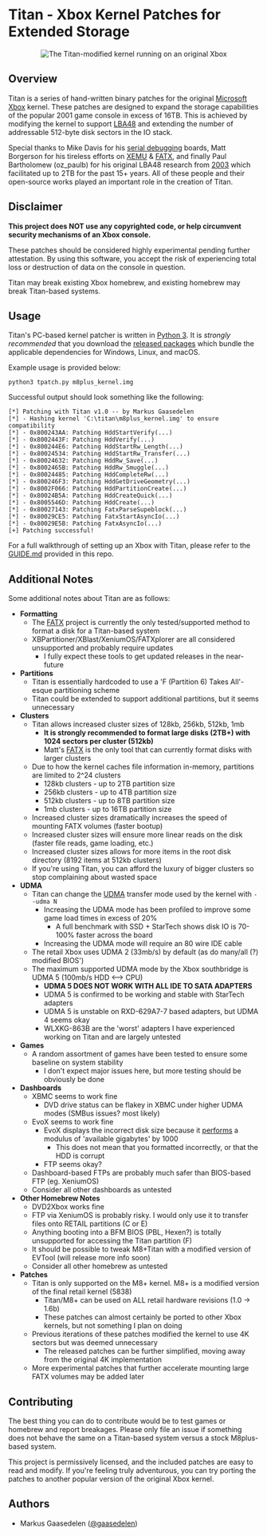 # Titan - Xbox Kernel Patches for Extended Storage

<p align="center"><img alt="The Titan-modified kernel running on an original Xbox" src="screenshots/titan_title.jpg"/></p>

## Overview

Titan is a series of hand-written binary patches for the original [Microsoft Xbox](https://en.wikipedia.org/wiki/Xbox_(console)) kernel. These patches are designed to expand the  storage capabilities of the popular 2001 game console in excess of 16TB. This is achieved by modifying the kernel to support [LBA48](https://en.wikipedia.org/wiki/Logical_block_addressing#LBA48) and extending the number of addressable 512-byte disk sectors in the IO stack.

Special thanks to Mike Davis for his [serial debugging](https://github.com/XboxDev/serial-usb-adapter) boards, Matt Borgerson for his tireless efforts on [XEMU](https://github.com/mborgerson/xemu) & [FATX](https://github.com/mborgerson/fatx), and finally Paul Bartholomew (oz_paulb) for his original LBA48 research from [2003](http://hackspot.net/XboxBlog/?page_id=2) which facilitated up to 2TB for the past 15+ years. All of these people and their open-source works played an important role in the creation of Titan.

## Disclaimer

**This project does NOT use any copyrighted code, or help circumvent security mechanisms of an Xbox console.**

These patches should be considered highly experimental pending further attestation. By using this software, you accept the risk of experiencing total loss or destruction of data on the console in question.

Titan may break existing Xbox homebrew, and existing homebrew may break Titan-based systems.

## Usage

Titan's PC-based kernel patcher is written in [Python 3](https://www.python.org/). It is *strongly recommended* that you download the [released packages](https://github.com/gaasedelen/titan/releases) which bundle the applicable dependencies for Windows, Linux, and macOS. 

Example usage is provided below:

```
python3 tpatch.py m8plus_kernel.img
```

Successful output should look something like the following:

```
[*] Patching with Titan v1.0 -- by Markus Gaasedelen
[*] - Hashing kernel 'C:\titan\m8plus_kernel.img' to ensure compatibility
[*] - 0x800243AA: Patching HddStartVerify(...)
[*] - 0x8002443F: Patching HddVerify(...)
[*] - 0x800244E6: Patching HddStartRw_Length(...)
[*] - 0x80024534: Patching HddStartRw_Transfer(...)
[*] - 0x80024632: Patching HddRw_Save(...)
[*] - 0x8002465B: Patching HddRw_Smuggle(...)
[*] - 0x80024485: Patching HddCompleteRw(...)
[*] - 0x800246F3: Patching HddGetDriveGeometry(...)
[*] - 0x8002F066: Patching HddPartitionCreate(...)
[*] - 0x80024B5A: Patching HddCreateQuick(...)
[*] - 0x8005546D: Patching HddCreate(...)
[*] - 0x80027143: Patching FatxParseSupeblock(...)
[*] - 0x80029CE5: Patching FatxStartAsyncIo(...)
[*] - 0x80029E5B: Patching FatxAsyncIo(...)
[+] Patching successful!
```

For a full walkthrough of setting up an Xbox with Titan, please refer to the [GUIDE.md](GUIDE.md) provided in this repo.

## Additional Notes

Some additional notes about Titan are as follows:

 * **Formatting**
    * The [FATX](https://github.com/mborgerson/fatx) project is currently the only tested/supported method to format a disk for a Titan-based system
    * XBPartitioner/XBlast/XeniumOS/FATXplorer are all considered unsupported and probably require updates
      * I fully expect these tools to get updated releases in the near-future
 * **Partitions**
    * Titan is essentially hardcoded to use a 'F (Partition 6) Takes All'-esque partitioning scheme
    * Titan could be extended to support additional partitions, but it seems unnecessary
 * **Clusters**
    * Titan allows increased cluster sizes of 128kb, 256kb, 512kb, 1mb
      * **It is strongly recommended to format large disks (2TB+) with 1024 sectors per cluster (512kb)**
      * Matt's [FATX](https://github.com/mborgerson/fatx) is the only tool that can currently format disks with larger clusters
    * Due to how the kernel caches file information in-memory, partitions are limited to 2^24 clusters
      * 128kb clusters - up to 2TB partition size
      * 256kb clusters - up to 4TB partition size
      * 512kb clusters - up to 8TB partition size
      * 1mb clusters - up to 16TB partition size
    * Increased cluster sizes dramatically increases the speed of mounting FATX volumes (faster bootup)
    * Increased cluster sizes will ensure more linear reads on the disk (faster file reads, game loading, etc.)
    * Increased cluster sizes allows for more items in the root disk directory (8192 items at 512kb clusters)
    * If you're using Titan, you can afford the luxury of bigger clusters so stop complaining about wasted space
 * **UDMA**
    * Titan can change the [UDMA](https://en.wikipedia.org/wiki/UDMA) transfer mode used by the kernel with `--udma N`
       * Increasing the UDMA mode has been profiled to improve some game load times in excess of 20%
         * A full benchmark with SSD + StarTech shows disk IO is 70-100% faster across the board
       * Increasing the UDMA mode will require an 80 wire IDE cable
    * The retail Xbox uses UDMA 2 (33mb/s) by default (as do many/all (?) modified BIOS')
    * The maximum supported UDMA mode by the Xbox southbridge is UDMA 5 (100mb/s HDD <--> CPU)
      * **UDMA 5 DOES NOT WORK WITH ALL IDE TO SATA ADAPTERS**
      * UDMA 5 is confirmed to be working and stable with StarTech adapters
      * UDMA 5 is unstable on RXD-629A7-7 based adapters, but UDMA 4 seems okay
      * WLXKG-863B are the 'worst' adapters I have experienced working on Titan and are largely untested
 * **Games**
    * A random assortment of games have been tested to ensure some baseline on system stability
      * I don't expect major issues here, but more testing should be obviously be done 
 * **Dashboards**
    * XBMC seems to work fine
      * DVD drive status can be flakey in XBMC under higher UDMA modes (SMBus issues? most likely)
    * EvoX seems to work fine
      * EvoX displays the incorrect disk size because it [performs](https://github.com/gaasedelen/titan/blob/main/screenshots/evox_bug.png) a modulus of 'available gigabytes' by 1000
        * This does not mean that you formatted incorrectly, or that the HDD is corrupt
      * FTP seems okay?
    * Dashboard-based FTPs are probably much safer than BIOS-based FTP (eg. XeniumOS)
    * Consider all other dashboards as untested
  * **Other Homebrew Notes**
    * DVD2Xbox works fine
    * FTP via XeniumOS is probably risky. I would only use it to transfer files onto RETAIL partitions (C or E)
    * Anything booting into a BFM BIOS (PBL, Hexen?) is totally unsupported for accessing the Titan partition (F)
    * It should be possible to tweak M8+Titan with a modified version of EVTool (will release more info soon)
    * Consider all other homebrew as untested
  * **Patches** 
    * Titan is only supported on the M8+ kernel. M8+ is a modified version of the final retail kernel (5838)
      * Titan/M8+ can be used on ALL retail hardware revisions (1.0 -> 1.6b)
      * These patches can almost certainly be ported to other Xbox kernels, but not something I plan on doing
    * Previous iterations of these patches modified the kernel to use 4K sectors but was deemed unnecessary
      * The released patches can be further simplified, moving away from the original 4K implementation
    * More experimental patches that further accelerate mounting large FATX volumes may be added later

## Contributing

The best thing you can do to contribute would be to test games or homebrew and report breakages. Please only file an issue if something does not behave the same on a Titan-based system versus a stock M8plus-based system.

This project is permissively licensed, and the included patches are easy to read and modify. If you're feeling truly adventurous, you can try porting the patches to another popular version of the original Xbox kernel.

## Authors

* Markus Gaasedelen ([@gaasedelen](https://twitter.com/gaasedelen))
